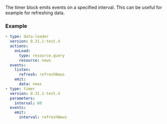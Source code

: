 The timer block emits events on a specified interval. This can be useful for example for refreshing
data.

### Example

```yaml
- type: data-loader
  version: 0.31.1-test.4
  actions:
    onLoad:
      type: resource.query
      resource: news
  events:
    listen:
      refresh: refreshNews
    emit:
      data: news
- type: timer
  version: 0.31.1-test.4
  parameters:
    interval: 60
  events:
    emit:
      interval: refreshNews
```
